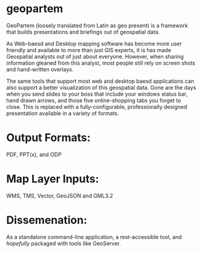 geopartem
=========

GeoPartem (loosely translated from Latin as geo present) is a framework that builds presentations and briefings out of geospatial data.

As Web-baesd and Desktop mapping software has become more user friendly and available to more than just GIS experts, it is has made Geospatial analysts out of just about everyone.  However, when sharing information gleaned from this analyst, most people still rely on screen shots and hand-written overlays.

The same tools that support most web and desktop baesd applications can also support a better visualization of this geospatial data.  Gone are the days when you send slides to your boss that include your windows status bar, hand drawn arrows, and those five online-shopping tabs you forget to close.  This is replaced with a fully-configurable, professionally designed presentation available in a variety of formats.

Output Formats:
=========
PDF, PPT(x), and ODP

Map Layer Inputs:
=========
WMS, TMS, Vector, GeoJSON and GML3.2

Dissemenation:
=========
As a standalone command-line application, a rest-accessible tool, and *hopefully* packaged with tools like GeoServer.
